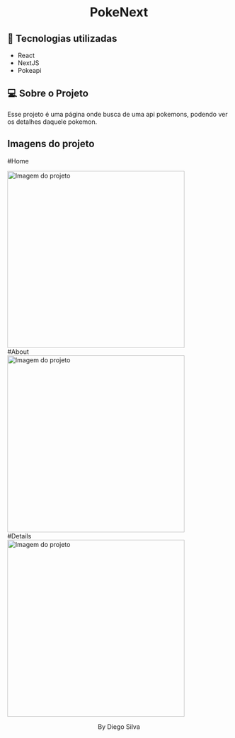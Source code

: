 <h1 align="center"> PokeNext </h1>

## 🚀 Tecnologias utilizadas

- React
- NextJS
- Pokeapi

## 💻 Sobre o Projeto

Esse projeto é uma página onde busca de uma api pokemons, podendo ver os detalhes daquele pokemon.

## Imagens do projeto

#Home

<img alt="Imagem do projeto" title="Desktop" src="https://i.ibb.co/HxsTR0D/img-2.png" width="400px" />
<br>
#About
<br>
<img alt="Imagem do projeto" title="Desktop" src="https://i.ibb.co/5vMzKZ1/img-3.png" width="400px" />
<br>
#Details
<br>
<img alt="Imagem do projeto" title="Desktop" src="https://i.ibb.co/PMZbV6p/img-1.png" width="400px" />
<br>

 <p align="center">By Diego Silva<p>
